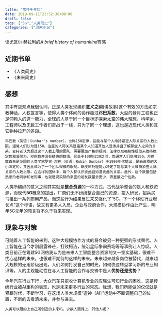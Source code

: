 ```yaml
---
title: "常怀千岁忧"
date: 2019-09-11T23:52:38+08:00
draft: false
tags: ["5G","人类简史"]
categories: ["周末小记"]
---
```


读尤瓦尔·赫拉利的*A brief history of humankind*有感

<!--more-->

## 近期书单

- 《人类简史》 
- 《未来简史》

## 感想

其中有些观点我很认同，正是人类发现编织**意义之网**(讲故事)这个有效的方法如宗教神话，人权宣言等，使得人类个体间的协作超过**邓巴系数**，大型的登月工程也正是仰赖人的这一能力，全球的人基于同一个目标即探索太空的伟大理想，科学家，工程师以及无数工作者们奋战于一线，只为了同一个理想，这也是近现代人类和其它物种拉开的差距。

    邓巴数（英语：Dunbar's number），也称150定律，指能与某个人维持紧密人际关系的人数上限，通常人们认为是150。这里的人际关系是指某个人知道其他人是谁并且了解那些人之间的关系。支持者认为超过这个人数上限的团队，需要更加严格的规则，法律以及强制性规范来维持稳定性和凝聚力。邓巴数并没有精确的数值，它处于100到230之间，而通常人们使用150。邓巴数首先是英国的人类学家罗宾·邓巴（英语：Robin Dunbar）于1990年代提出，是新皮质的大小决定的，并因此成为了一个团队规模的限制。新皮质处理能力决定了能与某个人维持紧密人际关系的人数上限。在这样的团体中，每个人都认识彼此且知道彼此的关系。此外，这个数量包括熟悉的老同学和老同事，也就是说实际的亲密的朋友数量会更少，直至接近个位数。

人类所编织的意义之网其实就是**整合资源**的一种方式，古代战争整合的是人和鉄资源，而现代**5G**概念的提出，厂商们无不纷纷整合自己的资源，投入研发，招兵买马推出一系列商用产品，而这些行为结果反过来又强化了“5G，下一个移动行业增长点”这个标语，故又有更多人入局，企业与政府合作，大规模协作由此产生，明年5G元年的预言将不久于将来实现。

## 现象与对策

可随着人工智能的来到，这种大规模协作方式的将会被另一种更强的形式替代。人工智能在当今才刚展露锋芒，打败柯洁，统治星际争霸赛场等等事例让人惊叹。人类目前正在筹建5G网络我认为是未来人工智能整合资源的又一坚实基础，很难不忧心这样的未来，也很难不期待的这样的未来。未来越来越多岗位被替代，越来越大规模的无用阶级出现，人们如何打发自己的时光，如何快速转型学习新的专业知识等，人的主观能动性在与人工智能的合作与交锋中是人**优势还是劣势**？

今年汽车行业下行，大众汽车只招收计算机专业的应届生可知行业的困难，这是传统行业被AI重构的表现，也是未来更多行业的常态。我想，我们所能做的仅仅就是紧跟时代，不断学习，在这场人类大规模“造神（AI）”运动中不断调整自己的位置，不断的去看清未来，并参与进去。

    人类可以跟的上自己所创造的未来吗，少数人跟得上，其他人呢？
